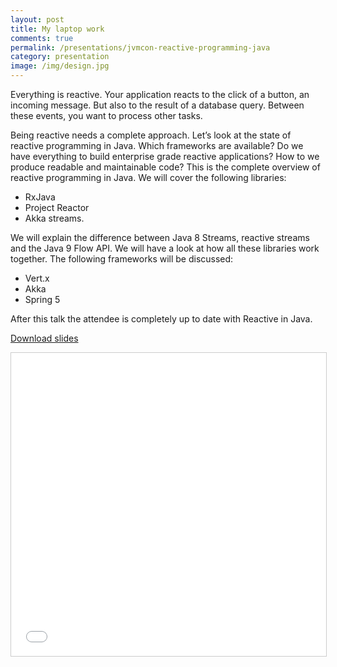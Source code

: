 ```yaml
---
layout: post
title: My laptop work
comments: true
permalink: /presentations/jvmcon-reactive-programming-java
category: presentation
image: /img/design.jpg
---
```


Everything is reactive. Your application reacts to the click of a button, an incoming message. But also to the result of a database query. Between these events, you want to process other tasks.

Being reactive needs a complete approach. Let’s look at the state of reactive programming in Java. Which frameworks are available? Do we have everything to build enterprise grade reactive applications? How to we produce readable and maintainable code? This is the complete overview of reactive programming in Java. We will cover the following libraries:

- RxJava
- Project Reactor
- Akka streams.

We will explain the difference between Java 8 Streams, reactive streams and the Java 9 Flow API. We will have a look at how all these libraries work together. The following frameworks will be discussed:

- Vert.x
- Akka
- Spring 5

After this talk the attendee is completely up to date with Reactive in Java.

[Download slides](presentations/reactive-java.pdf)

<iframe src="//www.slideshare.net/slideshow/embed_code/key/eqgz7v0fEa1Dqj" width="595" height="485" frameborder="0" marginwidth="0" marginheight="0" scrolling="no" style="border:1px solid #CCC; border-width:1px; margin-bottom:5px; max-width: 100%;" allowfullscreen> </iframe>
